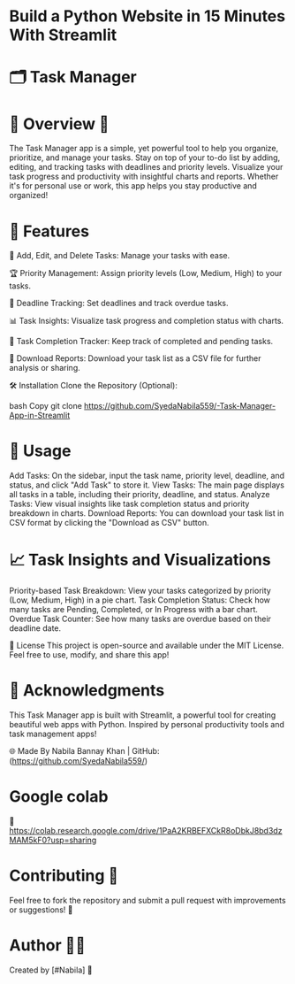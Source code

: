 # Build a Python Website in 15 Minutes With Streamlit
# 🗂️ Task Manager

# 📖 Overview 📅

The Task Manager app is a simple, yet powerful tool to help you organize, prioritize, and manage your tasks. Stay on top of your to-do list by adding, editing, and tracking tasks with deadlines and priority levels. Visualize your task progress and productivity with insightful charts and reports. Whether it's for personal use or work, this app helps you stay productive and organized!

# 🌟 Features

📝 Add, Edit, and Delete Tasks: Manage your tasks with ease.

🏆 Priority Management: Assign priority levels (Low, Medium, High) to your tasks.

📅 Deadline Tracking: Set deadlines and track overdue tasks.

📊 Task Insights: Visualize task progress and completion status with charts.

🎯 Task Completion Tracker: Keep track of completed and pending tasks.

📁 Download Reports: Download your task list as a CSV file for further analysis or sharing.

🛠️ Installation Clone the Repository (Optional):

bash Copy git clone https://github.com/SyedaNabila559/-Task-Manager-App-in-Streamlit

# 🎯 Usage

Add Tasks: On the sidebar, input the task name, priority level, deadline, and status, and click "Add Task" to store it. View Tasks: The main page displays all tasks in a table, including their priority, deadline, and status. Analyze Tasks: View visual insights like task completion status and priority breakdown in charts. Download Reports: You can download your task list in CSV format by clicking the "Download as CSV" button.

# 📈 Task Insights and Visualizations

Priority-based Task Breakdown: View your tasks categorized by priority (Low, Medium, High) in a pie chart. Task Completion Status: Check how many tasks are Pending, Completed, or In Progress with a bar chart. Overdue Task Counter: See how many tasks are overdue based on their deadline date.

📜 License This project is open-source and available under the MIT License. Feel free to use, modify, and share this app!

# 🙌 Acknowledgments

This Task Manager app is built with Streamlit, a powerful tool for creating beautiful web apps with Python. Inspired by personal productivity tools and task management apps!

🌐 Made By Nabila Bannay Khan | GitHub: (https://github.com/SyedaNabila559/)

# Google colab
🔗 https://colab.research.google.com/drive/1PaA2KRBEFXCkR8oDbkJ8bd3dzMAM5kF0?usp=sharing


# Contributing 🤝
Feel free to fork the repository and submit a pull request with improvements or suggestions! 💬

# Author 👨‍💻
Created by [#Nabila] 🌟